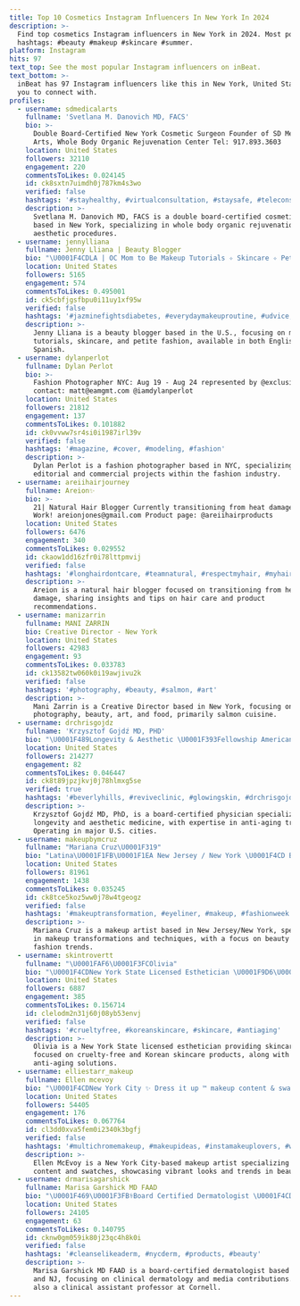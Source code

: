 ```yaml
---
title: Top 10 Cosmetics Instagram Influencers In New York In 2024
description: >-
  Find top cosmetics Instagram influencers in New York in 2024. Most popular
  hashtags: #beauty #makeup #skincare #summer.
platform: Instagram
hits: 97
text_top: See the most popular Instagram influencers on inBeat.
text_bottom: >-
  inBeat has 97 Instagram influencers like this in New York, United States for
  you to connect with.
profiles:
  - username: sdmedicalarts
    fullname: 'Svetlana M. Danovich MD, FACS'
    bio: >-
      Double Board-Certified New York Cosmetic Surgeon Founder of SD Medical
      Arts, Whole Body Organic Rejuvenation Center Tel: 917.893.3603
    location: United States
    followers: 32110
    engagement: 220
    commentsToLikes: 0.024145
    id: ck8sxtn7uimdh0j787km4s3wo
    verified: false
    hashtags: '#stayhealthy, #virtualconsultation, #staysafe, #teleconsultation'
    description: >-
      Svetlana M. Danovich MD, FACS is a double board-certified cosmetic surgeon
      based in New York, specializing in whole body organic rejuvenation and
      aesthetic procedures.
  - username: jennylliana
    fullname: Jenny Lliana | Beauty Blogger
    bio: "\U0001F4CDLA | OC Mom to Be Makeup Tutorials ✧ Skincare ✧ Petite Style \U0001F3AC YouTube ⇢English & Español \U0001F48C JennyLlianaBeauty@gmail.com ↡ YouTube, LIKEtoKNOW.it ↡"
    location: United States
    followers: 5165
    engagement: 574
    commentsToLikes: 0.495001
    id: ck5cbfjgsfbpu0i11uy1xf95w
    verified: false
    hashtags: '#jazminefightsdiabetes, #everydaymakeuproutine, #udvice, #avoninsider'
    description: >-
      Jenny Lliana is a beauty blogger based in the U.S., focusing on makeup
      tutorials, skincare, and petite fashion, available in both English and
      Spanish.
  - username: dylanperlot
    fullname: Dylan Perlot
    bio: >-
      Fashion Photographer NYC: Aug 19 - Aug 24 represented by @exclusiveartists
      contact: matt@eamgmt.com @iamdylanperlot
    location: United States
    followers: 21812
    engagement: 137
    commentsToLikes: 0.101882
    id: ck0vvww7sr4si0i1987irl39v
    verified: false
    hashtags: '#magazine, #cover, #modeling, #fashion'
    description: >-
      Dylan Perlot is a fashion photographer based in NYC, specializing in
      editorial and commercial projects within the fashion industry.
  - username: areiihairjourney
    fullname: Areion✨
    bio: >-
      21| Natural Hair Blogger Currently transitioning from heat damage Lets
      Work! areionjones@gmail.com Product page: @areiihairproducts
    location: United States
    followers: 6476
    engagement: 340
    commentsToLikes: 0.029552
    id: ckaow1dd16zfr0i78lttpmvij
    verified: false
    hashtags: '#longhairdontcare, #teamnatural, #respectmyhair, #myhaircrush'
    description: >-
      Areion is a natural hair blogger focused on transitioning from heat
      damage, sharing insights and tips on hair care and product
      recommendations.
  - username: manizarrin
    fullname: MANI ZARRIN
    bio: Creative Director - New York
    location: United States
    followers: 42983
    engagement: 93
    commentsToLikes: 0.033783
    id: ck13582tw060k0i19awjivu2k
    verified: false
    hashtags: '#photography, #beauty, #salmon, #art'
    description: >-
      Mani Zarrin is a Creative Director based in New York, focusing on
      photography, beauty, art, and food, primarily salmon cuisine.
  - username: drchrisgojdz
    fullname: 'Krzysztof Gojdź MD, PHD'
    bio: "\U0001F489Longevity & Aesthetic \U0001F393Fellowship American Academy of Anti-Aging Med \U0001F393Board Certified & Faculty AA of Aesthetic Med \U0001F4CDLA/ Chicago/Miami/NYC"
    location: United States
    followers: 214277
    engagement: 82
    commentsToLikes: 0.046447
    id: ck8t89jpzjkvj0j78hlmxg5se
    verified: true
    hashtags: '#beverlyhills, #reviveclinic, #glowingskin, #drchrisgojdz'
    description: >-
      Krzysztof Gojdź MD, PhD, is a board-certified physician specializing in
      longevity and aesthetic medicine, with expertise in anti-aging treatments.
      Operating in major U.S. cities.
  - username: makeupbymcruz
    fullname: "Mariana Cruz\U0001F319"
    bio: "Latina\U0001F1FB\U0001F1EA New Jersey / New York \U0001F4CD Bookings and brands: \U0001F4E9 info@bymcruz.com"
    location: United States
    followers: 81961
    engagement: 1438
    commentsToLikes: 0.035245
    id: ck8tce5koz5ww0j78w4tgeogz
    verified: false
    hashtags: '#makeuptransformation, #eyeliner, #makeup, #fashionweek'
    description: >-
      Mariana Cruz is a makeup artist based in New Jersey/New York, specializing
      in makeup transformations and techniques, with a focus on beauty and
      fashion trends.
  - username: skintrovertt
    fullname: "\U0001FAF6\U0001F3FCOlivia"
    bio: "\U0001F4CDNew York State Licensed Esthetician \U0001F9D6\U0001F3FB‍♀️ ✨ Sugar, Spice + Skincare Advice"
    location: United States
    followers: 6887
    engagement: 385
    commentsToLikes: 0.156714
    id: clelodm2n31j60j08yb53envj
    verified: false
    hashtags: '#crueltyfree, #koreanskincare, #skincare, #antiaging'
    description: >-
      Olivia is a New York State licensed esthetician providing skincare advice
      focused on cruelty-free and Korean skincare products, along with
      anti-aging solutions.
  - username: elliestarr_makeup
    fullname: Ellen mcevoy
    bio: "\U0001F4CDNew York City ✨ Dress it up ™️ makeup content & swatches ✨DM or email me for my rates \U0001F4B0"
    location: United States
    followers: 54405
    engagement: 176
    commentsToLikes: 0.067764
    id: cl3dd0xva5fem0i2340k3bgfj
    verified: false
    hashtags: '#multichromemakeup, #makeupideas, #instamakeuplovers, #wakeup2slay'
    description: >-
      Ellen McEvoy is a New York City-based makeup artist specializing in makeup
      content and swatches, showcasing vibrant looks and trends in beauty.
  - username: drmarisagarshick
    fullname: Marisa Garshick MD FAAD
    bio: "\U0001F469\U0001F3FB‍⚕️Board Certified Dermatologist \U0001F4CDNYC and NJ \U0001F4DAClinical Assistant Professor at Cornell \U0001F3C6New York SuperDoctors \U0001F31FMedia Contributor"
    location: United States
    followers: 24105
    engagement: 63
    commentsToLikes: 0.140795
    id: cknw0gm059ik80j23qc4h8k0i
    verified: false
    hashtags: '#cleanselikeaderm, #nycderm, #products, #beauty'
    description: >-
      Marisa Garshick MD FAAD is a board-certified dermatologist based in NYC
      and NJ, focusing on clinical dermatology and media contributions. She is
      also a clinical assistant professor at Cornell.
---
```


